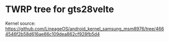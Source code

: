 # TWRP tree for gts28velte

Kernel source:
https://github.com/LineageOS/android_kernel_samsung_msm8976/tree/4664546f2b58d616ae66c109dea862cf928fb5d4
